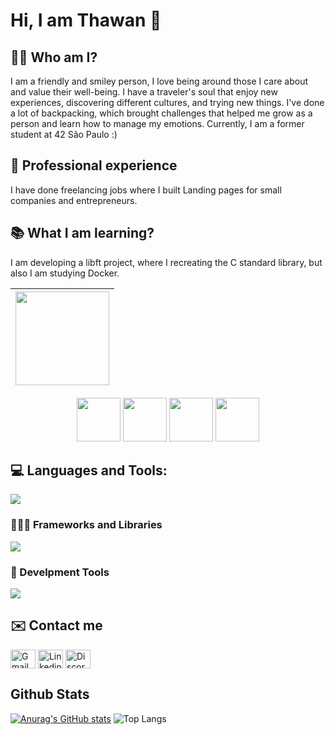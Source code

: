 # Hi, I am Thawan 👋

## 🧑🏽 Who am I?

I am a friendly and smiley person, I love being around those I care about and value their well-being. I have a traveler's soul that enjoy new experiences, discovering different cultures, and trying new things. I've done a lot of backpacking, which brought challenges that helped me grow as a person and learn how to manage my emotions.
Currently, I am a former student at 42 São Paulo :)

## 💼 Professional experience

I have done freelancing jobs where I built Landing pages for small companies and entrepreneurs.

## 📚 What I am learning?

I am developing a libft project, where I recreating the C standard library, but also I am studying Docker.

<div align="center">

| [<img src=badges/commom_core/fase1/fase1.png width=150/>](https://github.com/thawansilva) |
| :---------------------------------------------------------------------------------------: |

[<img src=badges/commom_core/fase1/libft.png width=70/>](https://github.com/thawansilva/libft)
[<img src=badges/commom_core/fase1/gnl.png width=70/>](https://github.com/thawansilva/get_next_line)
[<img src=badges/commom_core/fase1/printf.png width=70/>](https://github.com/thawansilva/ft_printf)
[<img src=badges/commom_core/fase1/born.png width=70/>](https://github.com/thawansilva)

</div>

## 💻 Languages and Tools:

  <a href="https://skillicons.dev">
    <img src="https://skillicons.dev/icons?i=c,javascript,py,typescript,html,css,java" />
  </a>

### 👨🏽‍💻 Frameworks and Libraries

  <a href="https://skillicons.dev">
    <img src="https://skillicons.dev/icons?i=react,tailwind,django,flask,firebase,sqlite" />
  </a>

### 🧰 Develpment Tools

  <a href="https://skillicons.dev">
    <img src="https://skillicons.dev/icons?i=vim,linux,vscode,git,github,figma" />
  </a>

## ✉️ Contact me

<a href="https://twnpsilva@gmail.com" target="blank"><img align="center" src="https://img.icons8.com/color/344/gmail-new.png" alt="Gmail icon linking to my email" height="30" width="40" /></a>
<a href="https://www.linkedin.com/in/thawansilva/" target="blank"><img align="center" src="https://raw.githubusercontent.com/rahuldkjain/github-profile-readme-generator/master/src/images/icons/Social/linked-in-alt.svg" alt="Linkedin icon linking to my account" height="30" width="40" /></a>
<a href="https://www.discord.com/users/1017894352187555901" target="blank"><img align="center" src="https://raw.githubusercontent.com/rahuldkjain/github-profile-readme-generator/refs/heads/master/src/images/icons/Social/discord.svg" alt="Discord icon linking to my account" height="30" width="40" /></a>

## Github Stats

[![Anurag's GitHub stats](https://github-readme-stats.vercel.app/api?username=ThawanSilva&theme=algolia&count_private=true)](https://github.com/anuraghazra/github-readme-stats)
![Top Langs](https://github-readme-stats.vercel.app/api/top-langs/?username=thawansilva&layout=compact&langs_count=7&theme=algolia)
